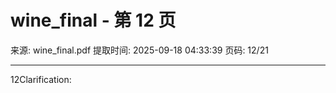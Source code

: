 # wine_final - 第 12 页

来源: wine_final.pdf
提取时间: 2025-09-18 04:33:39
页码: 12/21

---

12Clarification: